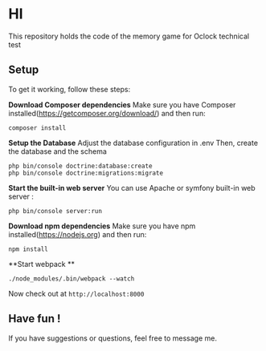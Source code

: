 # HI
This repository holds the code of the memory game for Oclock technical test

## Setup

To get it working, follow these steps:

**Download Composer dependencies**
Make sure you have Composer installed(https://getcomposer.org/download/)
and then run:
```
composer install
```

**Setup the Database**
Adjust the database configuration in .env Then, create the database and the schema
```
php bin/console doctrine:database:create
php bin/console doctrine:migrations:migrate
```

**Start the built-in web server**
You can use Apache or symfony built-in web server :
```
php bin/console server:run
```

**Download npm dependencies**
Make sure you have npm installed(https://nodejs.org) and then run:
```
npm install
```

**Start webpack **
```
./node_modules/.bin/webpack --watch
```

Now check out at `http://localhost:8000`

## Have fun !

If you have suggestions or questions, feel free to message me.
